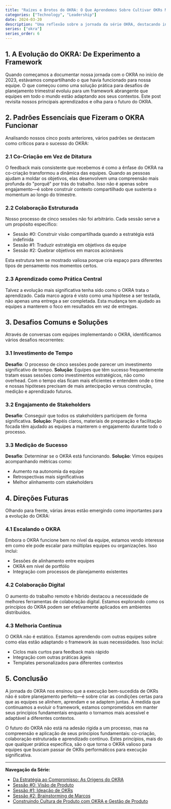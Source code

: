 ```yaml
---
title: "Raízes e Brotos do OKRA: O Que Aprendemos Sobre Cultivar OKRs Melhores"
categories: ["Technology", "Leadership"]
date: 2024-03-20
description: "Uma reflexão sobre a jornada da série OKRA, destacando insights principais, padrões e direções futuras para execução colaborativa de OKRs."
series: ["okra"]
series_order: 6
---
```


## 1. A Evolução do OKRA: De Experimento a Framework

Quando começamos a documentar nossa jornada com o OKRA no início de 2023, estávamos compartilhando o que havia funcionado para nossa equipe. O que começou como uma solução prática para desafios de planejamento trimestral evoluiu para um framework abrangente que equipes em todo o mundo estão adaptando aos seus contextos. Este post revisita nossos principais aprendizados e olha para o futuro do OKRA.

## 2. Padrões Essenciais que Fizeram o OKRA Funcionar

Analisando nossos cinco posts anteriores, vários padrões se destacam como críticos para o sucesso do OKRA:

### 2.1 Co-Criação em Vez de Ditatura

O feedback mais consistente que recebemos é como a ênfase do OKRA na co-criação transformou a dinâmica das equipes. Quando as pessoas ajudam a moldar os objetivos, elas desenvolvem uma compreensão mais profunda do "porquê" por trás do trabalho. Isso não é apenas sobre engajamento—é sobre construir contexto compartilhado que sustenta o momentum ao longo do trimestre.

### 2.2 Colaboração Estruturada

Nosso processo de cinco sessões não foi arbitrário. Cada sessão serve a um propósito específico:

- Sessão #0: Construir visão compartilhada quando a estratégia está indefinida
- Sessão #1: Traduzir estratégia em objetivos da equipe
- Sessão #2: Quebrar objetivos em marcos acionáveis

Esta estrutura tem se mostrado valiosa porque cria espaço para diferentes tipos de pensamento nos momentos certos.

### 2.3 Aprendizado como Prática Central

Talvez a evolução mais significativa tenha sido como o OKRA trata o aprendizado. Cada marco agora é visto como uma hipótese a ser testada, não apenas uma entrega a ser completada. Esta mudança tem ajudado as equipes a manterem o foco em resultados em vez de entregas.

## 3. Desafios Comuns e Soluções

Através de conversas com equipes implementando o OKRA, identificamos vários desafios recorrentes:

### 3.1 Investimento de Tempo

**Desafio**: O processo de cinco sessões pode parecer um investimento significativo de tempo.
**Solução**: Equipes que têm sucesso frequentemente tratam essas sessões como investimentos estratégicos, não como overhead. Com o tempo elas ficam mais eficientes e entendem onde o time e nossas hipóteses precisam de mais antecipação versus construção, medição e aprendizado futuros.

### 3.2 Engajamento de Stakeholders

**Desafio**: Conseguir que todos os stakeholders participem de forma significativa.
**Solução**: Papéis claros, materiais de preparação e facilitação focada têm ajudado as equipes a manterem o engajamento durante todo o processo.

### 3.3 Medição de Sucesso

**Desafio**: Determinar se o OKRA está funcionando.
**Solução**: Vimos equipes acompanhando métricas como:

- Aumento na autonomia da equipe
- Retrospectivas mais significativas
- Melhor alinhamento com stakeholders

## 4. Direções Futuras

Olhando para frente, várias áreas estão emergindo como importantes para a evolução do OKRA:

### 4.1 Escalando o OKRA

Embora o OKRA funcione bem no nível da equipe, estamos vendo interesse em como ele pode escalar para múltiplas equipes ou organizações. Isso inclui:

- Sessões de alinhamento entre equipes
- OKRA em nível de portfólio
- Integração com processos de planejamento existentes

### 4.2 Colaboração Digital

O aumento do trabalho remoto e híbrido destacou a necessidade de melhores ferramentas de colaboração digital. Estamos explorando como os princípios do OKRA podem ser efetivamente aplicados em ambientes distribuídos.

### 4.3 Melhoria Contínua

O OKRA não é estático. Estamos aprendendo com outras equipes sobre como elas estão adaptando o framework às suas necessidades. Isso inclui:

- Ciclos mais curtos para feedback mais rápido
- Integração com outras práticas ágeis
- Templates personalizados para diferentes contextos

## 5. Conclusão

A jornada do OKRA nos ensinou que a execução bem-sucedida de OKRs não é sobre planejamento perfeito—é sobre criar as condições certas para que as equipes se alinhem, aprendam e se adaptem juntas. À medida que continuamos a evoluir o framework, estamos comprometidos em manter seus princípios fundamentais enquanto o tornamos mais acessível e adaptável a diferentes contextos.

O futuro do OKRA não está na adesão rígida a um processo, mas na compreensão e aplicação de seus princípios fundamentais: co-criação, colaboração estruturada e aprendizado contínuo. Estes princípios, mais do que qualquer prática específica, são o que torna o OKRA valioso para equipes que buscam passar de OKRs performáticos para execução significativa.

---

**Navegação da Série:**

- [Da Estratégia ao Compromisso: As Origens do OKRA](/pt/posts/2023-02-20-intro-to-okra/)
- [Sessão #0: Visão de Produto](/pt/posts/2023-03-18-session-0-product-vision/)
- [Sessão #1: Ideação de OKRs](/pt/posts/2023-04-08-session-1-okrs-ideation/)
- [Sessão #2: Brainstorming de Marcos](/pt/posts/2023-04-18-session-2-milestones-brainstorming/)
- [Construindo Cultura de Produto com OKRA e Gestão de Produto](/pt/posts/2023-06-23-building-product-culture-okra/)
